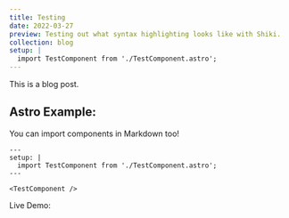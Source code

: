 ```yaml
---
title: Testing
date: 2022-03-27
preview: Testing out what syntax highlighting looks like with Shiki.
collection: blog
setup: | 
  import TestComponent from './TestComponent.astro';
---
```


This is a blog post.


## Astro Example:

You can import components in Markdown too!
```astro
---
setup: | 
  import TestComponent from './TestComponent.astro';
---

<TestComponent />
```

Live Demo:
<TestComponent />


